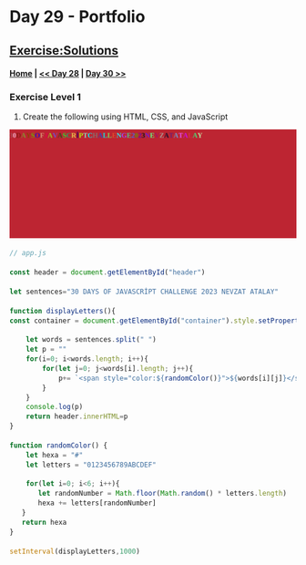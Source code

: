   # Day 29  - Portfolio
 
## [Exercise:Solutions](#exercise-solutions)

 #### [Home](../README.md) | [<< Day 28](../day_28/day_28_leaderboard.md) | [Day 30 >>](../day_30/30_day_finalprohects.md)

### Exercise Level 1

1. Create the following using HTML, CSS, and JavaScript
  

  <img src="Ekran görüntüsü_2024-07-07_09-25-50.png">

```js
// app.js

const header = document.getElementById("header")

let sentences="30 DAYS OF JAVASCRİPT CHALLENGE 2023 NEVZAT ATALAY"

function displayLetters(){
const container = document.getElementById("container").style.setProperty("background-color", randomColor())

    let words = sentences.split(" ")
    let p = ""    
    for(i=0; i<words.length; i++){
        for(let j=0; j<words[i].length; j++){
            p+= `<span style="color:${randomColor()}">${words[i][j]}</span>`
        }
    }
    console.log(p)
    return header.innerHTML=p
}

function randomColor() {
    let hexa = "#"
    let letters = "0123456789ABCDEF"

    for(let i=0; i<6; i++){
       let randomNumber = Math.floor(Math.random() * letters.length)
       hexa += letters[randomNumber]
   }
   return hexa
}

setInterval(displayLetters,1000)
```
